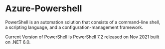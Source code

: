 # Azure-Powershell

PowerShell is an automation solution that consists of a command-line shell, a scripting language, and a configuration-management framework.

Current Version of PowerShell is PowerShell 7.2 released on Nov 2021 built on .NET 6.0. 

